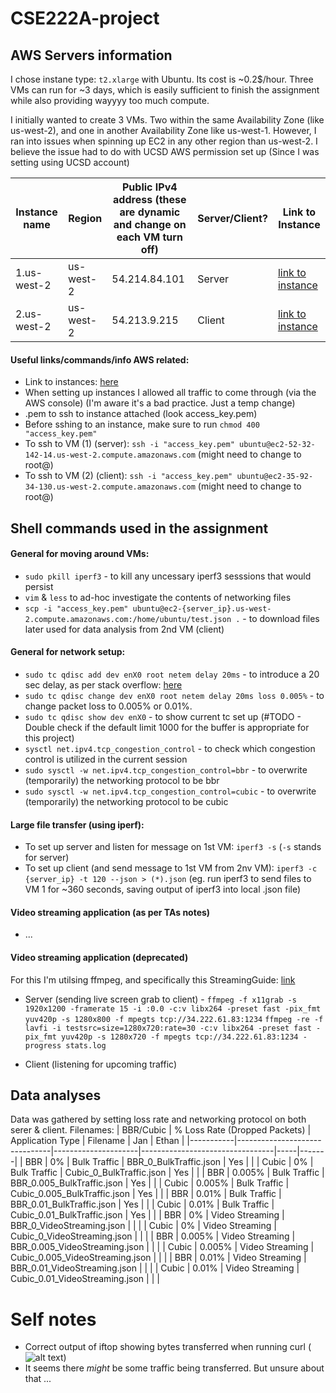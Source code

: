 # CSE222A-project

## AWS Servers information
I chose instane type: `t2.xlarge` with Ubuntu. Its cost is ~0.2$/hour. Three VMs can run for ~3 days, which is easily sufficient to finish the assignment while also providing wayyyy too much compute.

I initially wanted to create 3 VMs. Two within the same Availability Zone (like us-west-2), and one in another Availability Zone like us-west-1. However, I ran into issues when spinning up EC2 in any other region than us-west-2. I believe the issue had to do with UCSD AWS permission set up (Since I was setting using UCSD account)

| Instance name | Region | Public IPv4 address (these are dynamic and change on each VM turn off)  | Server/Client?   | Link to Instance |
|---------------|----------|----------|----------|------------------|
|   1.us-west-2       |   us-west-2  |   54.214.84.101|   Server  | [link to instance](https://us-west-2.console.aws.amazon.com/ec2/home?region=us-west-2#InstanceDetails:instanceId=i-0a12e67effb95a521)      |
|   2.us-west-2       |   us-west-2  |   54.213.9.215  |   Client  | [link to instance](https://us-west-2.console.aws.amazon.com/ec2/home?region=us-west-2#InstanceDetails:instanceId=i-07929b2333abd47c0)      |

#### Useful links/commands/info AWS related:
* Link to instances: [here](https://us-west-2.console.aws.amazon.com/ec2/home?region=us-west-2#Instances:instanceState=running)
* When setting up instances I allowed all traffic to come through (via the AWS console) (I'm aware it's a bad practice. Just a temp change)
* .pem to ssh to instance attached (look access_key.pem)
* Before sshing to an instance, make sure to run `chmod 400 "access_key.pem"`
* To ssh to VM (1) (server): `ssh -i "access_key.pem" ubuntu@ec2-52-32-142-14.us-west-2.compute.amazonaws.com` (might need to change to root@)
* To ssh to VM (2) (client): `ssh -i "access_key.pem" ubuntu@ec2-35-92-34-130.us-west-2.compute.amazonaws.com` (might need to change to root@)


## Shell commands used in the assignment

#### General for moving around VMs:
* `sudo pkill iperf3` - to kill any uncessary iperf3 sesssions that would persist
* `vim` & `less` to ad-hoc investigate the contents of networking files
* `scp -i "access_key.pem" ubuntu@ec2-{server_ip}.us-west-2.compute.amazonaws.com:/home/ubuntu/test.json .` - to download files later used for data analysis from 2nd VM (client)

#### General for network setup:
* `sudo tc qdisc add dev enX0 root netem delay 20ms` - to introduce a 20 sec delay, as per stack overflow: [here](https://serverfault.com/questions/787006/how-to-add-latency-and-bandwidth-limit-interface-using-tc)
* `sudo tc qdisc change dev enX0 root netem delay 20ms loss 0.005%` - to change packet loss to 0.005% or 0.01%.
* `sudo tc qdisc show dev enX0` - to show current tc set up (#TODO - Double check if the default limit 1000 for the buffer is appropriate for this project)
* `sysctl net.ipv4.tcp_congestion_control` - to check which congestion control is utilized in the current session
* `sudo sysctl -w net.ipv4.tcp_congestion_control=bbr` - to overwrite (temporarily) the networking protocol to be bbr
* `sudo sysctl -w net.ipv4.tcp_congestion_control=cubic` - to overwrite (temporarily) the networking protocol to be cubic

#### Large file transfer (using iperf):
* To set up server and listen for message on 1st VM: `iperf3 -s` (`-s` stands for server)
* To set up client (and send message to 1st VM from 2nv VM): `iperf3 -c {server_ip} -t 120 --json > (*).json` (eg. run iperf3 to send files to VM 1 for ~360 seconds, saving output of iperf3 into local .json file)

#### Video streaming application (as per TAs notes)
* ...


#### Video streaming application (deprecated)
For this I'm utilsing ffmpeg, and specifically this StreamingGuide: [link](https://trac.ffmpeg.org/wiki/StreamingGuide) 
* Server (sending live screen grab to client) - `ffmpeg -f x11grab -s 1920x1200 -framerate 15 -i :0.0 -c:v libx264 -preset fast -pix_fmt yuv420p -s 1280x800 -f mpegts tcp://34.222.61.83:1234`
`ffmpeg -re -f lavfi -i testsrc=size=1280x720:rate=30 -c:v libx264 -preset fast -pix_fmt yuv420p -s 1280x720 -f mpegts tcp://34.222.61.83:1234 -progress stats.log`

* Client (listening for upcoming traffic)


## Data analyses
Data was gathered by setting loss rate and networking protocol on both serer & client.
Filenames:
| BBR/Cubic | % Loss Rate (Dropped Packets) | Application Type    | Filename                        | Jan | Ethan |
|-----------|-------------------------------|---------------------|---------------------------------|-----|-------|
| BBR       | 0%                            | Bulk Traffic        | BBR_0_BulkTraffic.json          |   Yes  |    |
| Cubic     | 0%                            | Bulk Traffic        | Cubic_0_BulkTraffic.json        |   Yes  |    |
| BBR       | 0.005%                        | Bulk Traffic        | BBR_0.005_BulkTraffic.json      |   Yes  |    |
| Cubic     | 0.005%                        | Bulk Traffic        | Cubic_0.005_BulkTraffic.json    |   Yes  |    |
| BBR       | 0.01%                         | Bulk Traffic        | BBR_0.01_BulkTraffic.json       |   Yes  |    |
| Cubic     | 0.01%                         | Bulk Traffic        | Cubic_0.01_BulkTraffic.json     |   Yes  |    |
| BBR       | 0%                            | Video Streaming     | BBR_0_VideoStreaming.json       |     |    |
| Cubic     | 0%                            | Video Streaming     | Cubic_0_VideoStreaming.json     |     |    |
| BBR       | 0.005%                        | Video Streaming     | BBR_0.005_VideoStreaming.json   |     |    |
| Cubic     | 0.005%                        | Video Streaming     | Cubic_0.005_VideoStreaming.json |     |    |
| BBR       | 0.01%                         | Video Streaming     | BBR_0.01_VideoStreaming.json    |     |    |
| Cubic     | 0.01%                         | Video Streaming     | Cubic_0.01_VideoStreaming.json  |     |    |




# Self notes
* Correct output of iftop showing bytes transferred when running curl (![alt text](image.png))
* It seems there *might* be some traffic being transferred. But unsure about that ...

